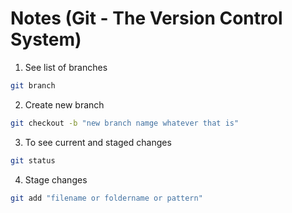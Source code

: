 # Notes (Git - The Version Control System)

1. See list of branches

```bash
git branch
```

2. Create new branch

```bash
git checkout -b "new branch namge whatever that is"
```

3. To see current and staged changes

```bash
git status
```

4. Stage changes

```bash
git add "filename or foldername or pattern"
```

